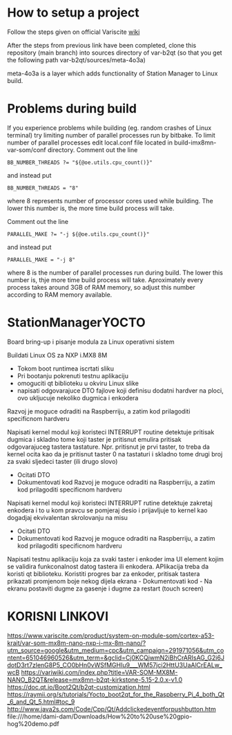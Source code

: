
# How to setup a project

Follow the steps given on official Variscite [wiki](https://variwiki.com/index.php?title=B2QT_Build_Release&release=mx8mn-b2qt-kirkstone-5.15-2.0.x-v1.0) 

After the steps from previous link have been completed, clone this repository (main branch) into sources directory of var-b2qt (so that you get the following path var-b2qt/sources/meta-4o3a)

meta-4o3a is a layer which adds functionality of Station Manager to Linux build.

# Problems during build

If you experience problems while building (eg. random crashes of Linux terminal) try limiting number of parallel processes run by bitbake.
To limit number of parallel processes edit local.conf file located in build-imx8mn-var-som/conf directory.
Comment out the line
```
BB_NUMBER_THREADS ?= "${@oe.utils.cpu_count()}"
```
and instead put
```
BB_NUMBER_THREADS = "8"
```
where 8 represents number of processor cores used while building. The lower this number is, the more time build process will take.

Comment out the line
```
PARALLEL_MAKE ?= "-j ${@oe.utils.cpu_count()}"
```
and instead put
```
PARALLEL_MAKE = "-j 8"
```
where 8 is the number of parallel processes run during build. The lower this number is, thje more time build process will take.
Aproximately every process takes around 3GB of RAM memory, so adjust this number according to RAM memory available.



# StationManagerYOCTO

Board bring-up i pisanje modula za Linux operativni sistem

Buildati Linux OS za NXP i.MX8 8M
  - Tokom boot runtimea iscrtati sliku
  - Pri bootanju pokrenuti testnu aplikaciju
  - omoguciti qt biblioteku u okviru Linux slike
  - napisati odgovarajuce DTO fajlove koji definisu dodatni hardver na ploci, ovo ukljucuje nekoliko dugmica i enkodera

Razvoj je moguce odraditi na Raspberriju, a zatim kod prilagoditi specificnom hardveru


Napisati kernel modul koji koristeci INTERRUPT routine detektuje pritisak dugmica i skladno tome koji taster je pritisnut emulira pritisak odgovarajuceg tastera tastature.
Npr. pritisnut je prvi taster, to treba da kernel ocita kao da je pritisnut taster 0 na tastaturi i skladno tome drugi broj za svaki sljedeci taster (ili drugo slovo)
  - Ocitati DTO
  - Dokumentovati kod
Razvoj je moguce odraditi na Raspberriju, a zatim kod prilagoditi specificnom hardveru


Napisati kernel modul koji koristeci INTERRUPT rutine detektuje zakretaj enkodera i to u kom pravcu se pomjeraj desio i prijavljuje to kernel kao dogadjaj ekvivalentan skrolovanju na misu
  - Ocitati DTO
  - Dokumentovati kod
Razvoj je moguce odraditi na Raspberriju, a zatim kod prilagoditi specificnom hardveru


Napisati testnu aplikaciju koja za svaki taster i enkoder ima UI element kojim se validira funkconalnost datog tastera ili enkodera. APlikacija treba da koristi qt biblioteku. Koristiti progres bar za enkoder, pritisak tastera prikazati promjenom boje nekog dijela ekrana
	- Dokumentovati kod
	- Na ekranu postaviti dugme za gasenje i dugme za restart (touch screen)

# KORISNI LINKOVI

https://www.variscite.com/product/system-on-module-som/cortex-a53-krait/var-som-mx8m-nano-nxp-i-mx-8m-nano/?utm_source=google&utm_medium=cpc&utm_campaign=291971056&utm_content=651046960526&utm_term=&gclid=Cj0KCQjwmN2iBhCrARIsAG_G2i6JdotD3rt7zlenG8P5_CO0bHn0vWSfMGHIu9___WM57jci2HttU3UaAlCrEALw_wcB
https://variwiki.com/index.php?title=VAR-SOM-MX8M-NANO_B2QT&release=mx8mn-b2qt-kirkstone-5.15-2.0.x-v1.0
https://doc.qt.io/Boot2Qt/b2qt-customization.html
https://raymii.org/s/tutorials/Yocto_boot2qt_for_the_Raspberry_Pi_4_both_Qt_6_and_Qt_5.html#toc_9
http://www.java2s.com/Code/Cpp/Qt/Addclickedeventforpushbutton.htm
file:///home/dami-dam/Downloads/How%20to%20use%20gpio-hog%20demo.pdf
